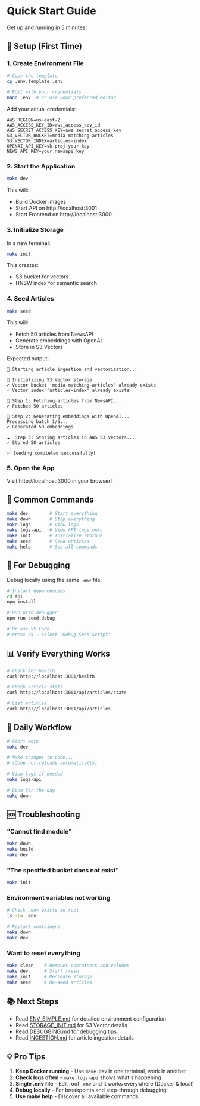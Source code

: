 # Quick Start Guide

Get up and running in 5 minutes!

## 🚀 Setup (First Time)

### 1. Create Environment File

```bash
# Copy the template
cp .env.template .env

# Edit with your credentials
nano .env  # or use your preferred editor
```

Add your actual credentials:
```env
AWS_REGION=us-east-2
AWS_ACCESS_KEY_ID=aws_access_key_id
AWS_SECRET_ACCESS_KEY=aws_secret_access_key
S3_VECTOR_BUCKET=media-matching-articles
S3_VECTOR_INDEX=articles-index
OPENAI_API_KEY=sk-proj-your-key
NEWS_API_KEY=your_newsapi_key
```

### 2. Start the Application

```bash
make dev
```

This will:
- Build Docker images
- Start API on http://localhost:3001
- Start Frontend on http://localhost:3000

### 3. Initialize Storage

In a new terminal:

```bash
make init
```

This creates:
- S3 bucket for vectors
- HNSW index for semantic search

### 4. Seed Articles

```bash
make seed
```

This will:
- Fetch 50 articles from NewsAPI
- Generate embeddings with OpenAI
- Store in S3 Vectors

Expected output:
```
🌱 Starting article ingestion and vectorization...

🔧 Initializing S3 Vector storage...
✓ Vector bucket 'media-matching-articles' already exists
✓ Vector index 'articles-index' already exists

📰 Step 1: Fetching articles from NewsAPI...
✓ Fetched 50 articles

🤖 Step 2: Generating embeddings with OpenAI...
Processing batch 1/5...
✓ Generated 50 embeddings

☁️  Step 3: Storing articles in AWS S3 Vectors...
✓ Stored 50 articles

✅ Seeding completed successfully!
```

### 5. Open the App

Visit http://localhost:3000 in your browser!

## 🎯 Common Commands

```bash
make dev        # Start everything
make down       # Stop everything
make logs       # View logs
make logs-api   # View API logs only
make init       # Initialize storage
make seed       # Seed articles
make help       # See all commands
```

## 🐛 For Debugging

Debug locally using the same `.env` file:

```bash
# Install dependencies
cd api
npm install

# Run with debugger
npm run seed:debug

# Or use VS Code
# Press F5 → Select "Debug Seed Script"
```

## 📊 Verify Everything Works

```bash
# Check API health
curl http://localhost:3001/health

# Check article stats
curl http://localhost:3001/api/articles/stats

# List articles
curl http://localhost:3001/api/articles
```

## 🔄 Daily Workflow

```bash
# Start work
make dev

# Make changes to code...
# (Code hot-reloads automatically)

# View logs if needed
make logs-api

# Done for the day
make down
```

## 🆘 Troubleshooting

### "Cannot find module"
```bash
make down
make build
make dev
```

### "The specified bucket does not exist"
```bash
make init
```

### Environment variables not working
```bash
# Check .env exists in root
ls -la .env

# Restart containers
make down
make dev
```

### Want to reset everything
```bash
make clean    # Removes containers and volumes
make dev      # Start fresh
make init     # Recreate storage
make seed     # Re-seed articles
```

## 📚 Next Steps

- Read [ENV_SIMPLE.md](ENV_SIMPLE.md) for detailed environment configuration
- Read [STORAGE_INIT.md](STORAGE_INIT.md) for S3 Vector details
- Read [DEBUGGING.md](DEBUGGING.md) for debugging tips
- Read [INGESTION.md](INGESTION.md) for article ingestion details

## 💡 Pro Tips

1. **Keep Docker running** - Use `make dev` in one terminal, work in another
2. **Check logs often** - `make logs-api` shows what's happening
3. **Single .env file** - Edit root `.env` and it works everywhere (Docker & local)
4. **Debug locally** - For breakpoints and step-through debugging
5. **Use make help** - Discover all available commands
